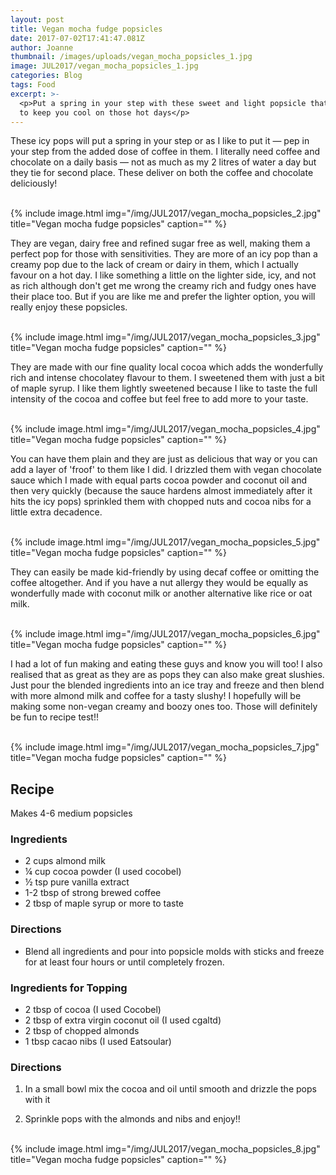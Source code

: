 ```yaml
---
layout: post
title: Vegan mocha fudge popsicles
date: 2017-07-02T17:41:47.081Z
author: Joanne
thumbnail: /images/uploads/vegan_mocha_popsicles_1.jpg
image: JUL2017/vegan_mocha_popsicles_1.jpg
categories: Blog
tags: Food
excerpt: >-
  <p>Put a spring in your step with these sweet and light popsicle that are sure
  to keep you cool on those hot days</p>
---
```

These icy pops will put a spring in your step or as I like to put it &mdash; pep in your step from the added dose of coffee in them. I literally need coffee and chocolate on a daily basis &mdash; not as much as my 2 litres of water a day but they tie for second place.  These deliver on both the coffee and chocolate deliciously!

<br>
{% include image.html
img="/img/JUL2017/vegan_mocha_popsicles_2.jpg"
title="Vegan mocha fudge popsicles"
caption="" %}
<br>

They are vegan, dairy free and refined sugar free as well, making them a perfect pop for those with sensitivities.  They are more of an icy pop than a creamy pop due to the lack of cream or dairy in them, which I actually favour on a hot day.  I like something a little on the lighter side, icy, and not as rich although don't get me wrong the creamy rich and fudgy ones have their place too. But if you are like me and prefer the lighter option, you will really enjoy these popsicles.

<br>
{% include image.html
img="/img/JUL2017/vegan_mocha_popsicles_3.jpg"
title="Vegan mocha fudge popsicles"
caption="" %}
<br>

They are made with our fine quality local cocoa which adds the wonderfully rich and intense chocolatey flavour to them.  I sweetened them with just a bit of maple syrup.  I like them lightly sweetened because I like to taste the full intensity of the cocoa and coffee but feel free to add more to your taste.  

<br>
{% include image.html
img="/img/JUL2017/vegan_mocha_popsicles_4.jpg"
title="Vegan mocha fudge popsicles"
caption="" %}
<br>

You can have them plain and they are just as delicious that way or you can add a layer of 'froof' to them like I did. I drizzled them with vegan chocolate sauce which I made with equal parts cocoa powder and coconut oil and then very quickly (because the sauce hardens almost immediately after it hits the icy pops) sprinkled them with chopped nuts and cocoa nibs for a little extra decadence.

<br>
{% include image.html
img="/img/JUL2017/vegan_mocha_popsicles_5.jpg"
title="Vegan mocha fudge popsicles"
caption="" %}
<br>

They can easily be made kid-friendly by using decaf coffee or omitting the coffee altogether. And if you have a nut allergy they would be equally as wonderfully made with coconut milk or another alternative like rice or oat milk.

<br>
{% include image.html
img="/img/JUL2017/vegan_mocha_popsicles_6.jpg"
title="Vegan mocha fudge popsicles"
caption="" %}
<br>

I had a lot of fun making and eating these guys and know you will too! I also realised that as great as they are as pops they can also make great slushies.  Just pour the blended ingredients into an ice tray and freeze and then blend with more almond milk and coffee for a tasty slushy!  I hopefully will be making some non-vegan creamy and boozy ones too. Those will definitely be fun to recipe test!!

<br>
{% include image.html
img="/img/JUL2017/vegan_mocha_popsicles_7.jpg"
title="Vegan mocha fudge popsicles"
caption="" %}
<br>

## Recipe
Makes 4-6 medium popsicles  
  

### Ingredients

* 2 cups almond milk
* &frac14; cup cocoa powder (I used cocobel)
* &frac12; tsp pure vanilla extract
* 1-2 tbsp of strong brewed coffee
* 2 tbsp of maple syrup or more to taste   

### Directions

* Blend all ingredients and pour into popsicle molds with sticks and freeze for at least four hours or until completely frozen.

### Ingredients for Topping

* 2 tbsp of cocoa (I used Cocobel)
* 2 tbsp of extra virgin coconut oil (I used cgaltd)
* 2 tbsp of chopped almonds
* 1 tbsp cacao nibs (I used Eatsoular)

### Directions

1. In a small bowl mix the cocoa and oil until smooth and drizzle the pops with it

1. Sprinkle pops with the almonds and nibs and enjoy!!  

<br>
{% include image.html
img="/img/JUL2017/vegan_mocha_popsicles_8.jpg"
title="Vegan mocha fudge popsicles"
caption="" %}
<br>


